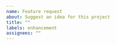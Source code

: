 ```yaml
---
name: Feature request
about: Suggest an idea for this project
title: ""
labels: enhancement
assignees: ""
---
```


<!--
Thank you for helping to improve this project! Please provide the following information
1. What is the problem you are trying to solve?
2. What does the problem affect?
3. Do you have a suggestion on how to solve the problem?
-->
